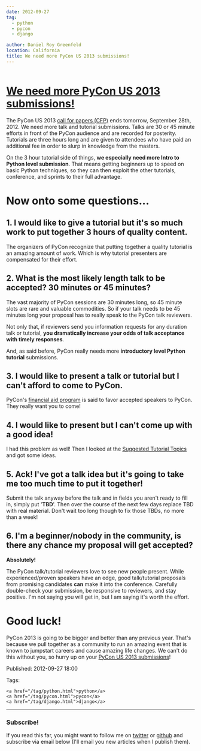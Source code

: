 ```yaml
---
date: 2012-09-27
tag:
  - python
  - pycon
  - django

author: Daniel Roy Greenfeld
location: California
title: We need more PyCon US 2013 submissions!
---
```


<div class="twelve wide column">
  <h1 class="ui block header">
    <div class="content">
      <a href="/need-more-pycon-submissions.html"
        >We need more PyCon US 2013 submissions!</a
      >
    </div>
  </h1>
  <p>
    The PyCon US 2013
    <a href="https://us.pycon.org/2013/speaking/cfp/" target="_blank"
      >call for papers (CFP)</a
    >
    ends tomorrow, September 28th, 2012. We need more talk and tutorial
    submissions. Talks are 30 or 45 minute efforts in front of the PyCon
    audience and are recorded for posterity. Tutorials are three hours long and
    are given to attendees who have paid an additional fee in order to slurp in
    knowledge from the masters.
  </p>
  <p>
    On the 3 hour tutorial side of things,
    <strong>we especially need more Intro to Python level submission</strong>.
    That means getting beginners up to speed on basic Python techniques, so they
    can then exploit the other tutorials, conference, and sprints to their full
    advantage.
  </p>
  <h1 id="now-onto-some-questions">Now onto some questions...</h1>
  <h2
    id="1-i-would-like-to-give-a-tutorial-but-its-so-much-work-to-put-together-3-hours-of-quality-content"
  >
    1. I would like to give a tutorial but it's so much work to put together 3
    hours of quality content.
  </h2>
  <p>
    The organizers of PyCon recognize that putting together a quality tutorial
    is an amazing amount of work. Which is why tutorial presenters are
    compensated for their effort.
  </p>
  <h2
    id="2-what-is-the-most-likely-length-talk-to-be-accepted-30-minutes-or-45-minutes"
  >
    2. What is the most likely length talk to be accepted? 30 minutes or 45
    minutes?
  </h2>
  <p>
    The vast majority of PyCon sessions are 30 minutes long, so 45 minute slots
    are rare and valuable commodities. So if your talk needs to be 45 minutes
    long your proposal has to really speak to the PyCon talk reviewers.
  </p>
  <p>
    Not only that, if reviewers send you information requests for any duration
    talk or tutorial,
    <strong
      >you dramatically increase your odds of talk acceptance with timely
      responses</strong
    >.
  </p>
  <p>
    And, as said before, PyCon really needs more
    <strong>introductory level Python tutorial</strong> submissions.
  </p>
  <h2
    id="3-i-would-like-to-present-a-talk-or-tutorial-but-i-cant-afford-to-come-to-pycon"
  >
    3. I would like to present a talk or tutorial but I can't afford to come to
    PyCon.
  </h2>
  <p>
    PyCon's
    <a
      href="https://docs.google.com/spreadsheet/viewform?fromEmail=true&amp;formkey=dGt4Z0dsY052VERJem4xUUFVQW9uQVE6MQ"
      target="_blank"
      >financial aid program</a
    >
    is said to favor accepted speakers to PyCon. They really want you to come!
  </p>
  <h2 id="4-i-would-like-to-present-but-i-cant-come-up-with-a-good-idea">
    4. I would like to present but I can't come up with a good idea!
  </h2>
  <p>
    I had this problem as well! Then I looked at the
    <a
      href="https://us.pycon.org/2013/tutorials/suggested_topics_2012/"
      target="_blank"
      >Suggested Tutorial Topics</a
    >
    and got some ideas.
  </p>
  <h2
    id="5-ack-ive-got-a-talk-idea-but-its-going-to-take-me-too-much-time-to-put-it-together"
  >
    5. Ack! I've got a talk idea but it's going to take me too much time to put
    it together!
  </h2>
  <p>
    Submit the talk anyway before the talk and in fields you aren't ready to
    fill in, simply put '<strong>TBD</strong>'. Then over the course of the next
    few days replace TBD with real material. Don't wait too long though to fix
    those TBDs, no more than a week!
  </p>
  <h2
    id="6-im-a-beginnernobody-in-the-community-is-there-any-chance-my-proposal-will-get-accepted"
  >
    6. I'm a beginner/nobody in the community, is there any chance my proposal
    will get accepted?
  </h2>
  <p><strong>Absolutely!</strong></p>
  <p>
    The PyCon talk/tutorial reviewers love to see new people present. While
    experienced/proven speakers have an edge, good talk/tutorial proposals from
    promising candidates <strong>can</strong> make it into the conference.
    Carefully double-check your submission, be responsive to reviewers, and stay
    positive. I'm not saying you will get in, but I am saying it's worth the
    effort.
  </p>
  <h1 id="good-luck">Good luck!</h1>
  <p>
    PyCon 2013 is going to be bigger and better than any previous year. That's
    because we pull together as a community to run an amazing event that is
    known to jumpstart careers and cause amazing life changes. We can't do this
    without you, so hurry up on your
    <a href="https://us.pycon.org/2013/speaking/cfp/" target="_blank"
      >PyCon US 2013 submissions</a
    >!
  </p>
  <p>Published: 2012-09-27 18:00</p>
  <p>
    Tags:

    <a href="/tag/python.html">python</a>
    <a href="/tag/pycon.html">pycon</a>
    <a href="/tag/django.html">django</a>
  </p>
  <hr />
  <h3 class="ui header">Subscribe!</h3>
  <p>
    If you read this far, you might want to follow me on
    <a href="https://twitter.com/pydanny">twitter</a> or
    <a href="https://github.com/pydanny">github</a> and subscribe via email
    below (I'll email you new articles when I publish them).
  </p>
   
</div>
